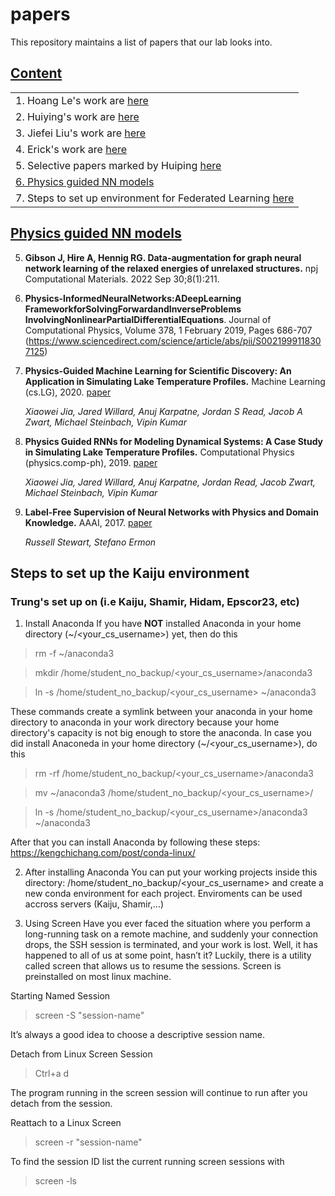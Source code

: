 # papers
This repository maintains a list of papers that our lab looks into. 

## [Content](#content)

<table>
<tr><td colspan="2">1. Hoang Le's work are <a href="https://github.com/lehgtrung/paper-reading-list">here</a> </td></tr>
<tr><td colspan="2">2. Huiying's work are <a href="https://github.com/huipingcao/papers/tree/main/Huiying">here</a> </td></tr>
<tr><td colspan="2">3. Jiefei Liu's work are <a href="https://github.com/huipingcao/papers/tree/main/Jiefei">here</a></td></tr>
<tr><td colspan="2">4. Erick's work are <a href="https://github.com/ecdraayer/Paper_List">here</a></td></tr>
<tr><td colspan="2">5. Selective papers marked by Huiping <a href="cao_list.md">here</a></td></tr>
<tr><td colspan="2"><a href="#Physics-guided-NN-models">6. Physics guided NN models</a></td></tr>
<tr><td colspan="2">7. Steps to set up environment for Federated Learning <a href="https://github.com/JiefeiLiu/Federated_learning_env_set_up">here</a></td></tr>
</table>


## [Physics guided NN models](#content)
5. **Gibson J, Hire A, Hennig RG. Data-augmentation for graph neural network learning of the relaxed energies of unrelaxed structures.** npj Computational Materials. 2022 Sep 30;8(1):211.
4. **Physics-InformedNeuralNetworks:ADeepLearning FrameworkforSolvingForwardandInverseProblems InvolvingNonlinearPartialDifferentialEquations**. Journal of Computational Physics, Volume 378, 1 February 2019, Pages 686-707 (https://www.sciencedirect.com/science/article/abs/pii/S0021999118307125)

3. **Physics-Guided Machine Learning for Scientific Discovery: An Application in Simulating Lake Temperature Profiles.** Machine Learning (cs.LG), 2020. [paper](https://arxiv.org/abs/2001.11086)

   *Xiaowei Jia, Jared Willard, Anuj Karpatne, Jordan S Read, Jacob A Zwart, Michael Steinbach, Vipin Kumar*

2. **Physics Guided RNNs for Modeling Dynamical Systems: A Case Study in Simulating Lake Temperature Profiles.** Computational Physics (physics.comp-ph), 2019. [paper](https://arxiv.org/abs/1810.13075)

   *Xiaowei Jia, Jared Willard, Anuj Karpatne, Jordan Read, Jacob Zwart, Michael Steinbach, Vipin Kumar*
   
1. **Label-Free Supervision of Neural Networks with Physics and Domain Knowledge.** AAAI, 2017. [paper](https://www.aaai.org/Conferences/AAAI/2017/PreliminaryPapers/12-Stewart-14967.pdf)

   *Russell Stewart, Stefano Ermon*
   
## Steps to set up the Kaiju environment

### Trung's set up on <server-name> (i.e Kaiju, Shamir, Hidam, Epscor23, etc)
1. Install Anaconda
If you have **NOT** installed Anaconda in your home directory (~/<your_cs_username>) yet, then do this

> rm -f ~/anaconda3

> mkdir /home/student_no_backup/<your_cs_username>/anaconda3

> ln -s /home/student_no_backup/<your_cs_username> ~/anaconda3

These commands create a symlink between your anaconda in your home directory to anaconda in your work directory because your home directory's capacity is not big enough to store the anaconda.
In case you did install Anaconeda in your home directory (~/<your_cs_username>), do this

> rm -rf /home/student_no_backup/<your_cs_username>/anaconda3

> mv ~/anaconda3 /home/student_no_backup/<your_cs_username>/

> ln -s /home/student_no_backup/<your_cs_username>/anaconda3 ~/anaconda3


After that you can install Anaconda by following these steps: https://kengchichang.com/post/conda-linux/

2. After installing Anaconda 
You can put your working projects inside this directory: /home/student_no_backup/<your_cs_username> and create a new conda environment for each project. Enviroments can be used accross servers (Kaiju, Shamir,...)

3. Using Screen
Have you ever faced the situation where you perform a long-running task on a remote machine, and suddenly your connection drops, the SSH session is terminated, and your work is lost. Well, it has happened to all of us at some point, hasn’t it? Luckily, there is a utility called screen that allows us to resume the sessions. Screen is preinstalled on most linux machine.

Starting Named Session

> screen -S "session-name"

It’s always a good idea to choose a descriptive session name.
  
Detach from Linux Screen Session
  
> Ctrl+a d
  
The program running in the screen session will continue to run after you detach from the session.

Reattach to a Linux Screen
  
> screen -r "session-name"
  
To find the session ID list the current running screen sessions with
  
> screen -ls
